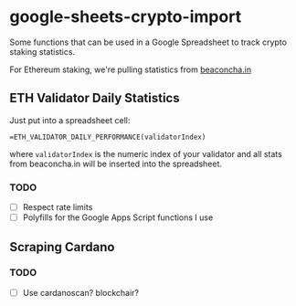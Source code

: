 # google-sheets-crypto-import

Some functions that can be used in a Google Spreadsheet to track crypto staking statistics.

For Ethereum staking, we're pulling statistics from [beaconcha.in](https://beaconcha.in)

## ETH Validator Daily Statistics

Just put into a spreadsheet cell:

```
=ETH_VALIDATOR_DAILY_PERFORMANCE(validatorIndex)
```

where `validatorIndex` is the numeric index of your validator and all stats from beaconcha.in will be inserted into the spreadsheet.

### TODO
- [ ] Respect rate limits
- [ ] Polyfills for the Google Apps Script functions I use

## Scraping Cardano

### TODO
- [ ] Use cardanoscan? blockchair?
